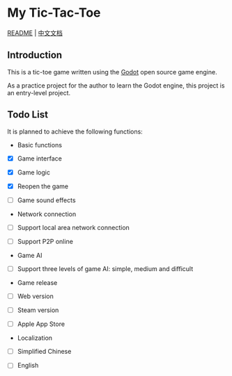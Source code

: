 # My Tic-Tac-Toe

[README](README.md) | [中文文档](README_ZH.md)

## Introduction

This is a tic-toe game written using the [Godot](https://github.com/godotengine/godot) open source game engine.

As a practice project for the author to learn the Godot engine, this project is an entry-level project.

## Todo List

It is planned to achieve the following functions:

- Basic functions

- [X] Game interface

- [X] Game logic

- [X] Reopen the game

- [ ] Game sound effects

- Network connection

- [ ] Support local area network connection

- [ ] Support P2P online

- Game AI

- [ ] Support three levels of game AI: simple, medium and difficult

- Game release

- [ ] Web version

- [ ] Steam version

- [ ] Apple App Store

- Localization
- [ ] Simplified Chinese

- [ ] English
